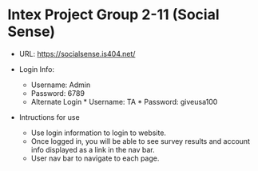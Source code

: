 # Intex Project Group 2-11 (Social Sense)

* URL:
https://socialsense.is404.net/

* Login Info:
	* Username: Admin
 	* Password: 6789
  * Alternate Login
    	* Username: TA
    	* Password: giveusa100
    
* Intructions for use
  * Use login information to login to website.
  * Once logged in, you will be able to see survey results and account info displayed as a link in the nav bar.
  * User nav bar to navigate to each page. 
